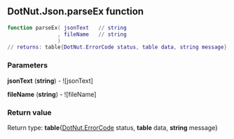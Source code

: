 ## DotNut.Json.parseEx function


```lua
function parseEx( jsonText   // string
                , fileName   // string
                )
// returns: table{DotNut.ErrorCode status, table data, string message}
```


### Parameters

**jsonText** (**string**) - ![jsonText]

**fileName** (**string**) - ![fileName]

### Return value

Return type: **table**{[DotNut.ErrorCode](../../DotNut/ErrorCode.md) status, **table** data, **string** message}

